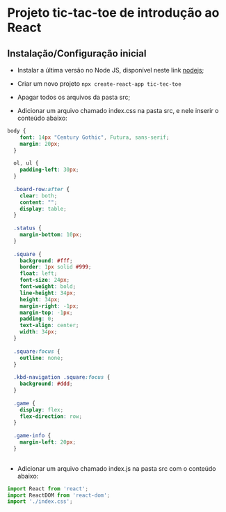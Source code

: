 # Projeto tic-tac-toe de introdução ao React

## Instalação/Configuração inicial

- Instalar a última versão no Node JS, disponível neste link [nodejs](https://nodejs.org/);

- Criar um novo projeto
`npx create-react-app tic-tec-toe`

- Apagar todos os arquivos da pasta src;

- Adicionar um arquivo chamado index.css na pasta src, e nele inserir o conteúdo abaixo:

``````css
body {
    font: 14px "Century Gothic", Futura, sans-serif;
    margin: 20px;
  }
  
  ol, ul {
    padding-left: 30px;
  }
  
  .board-row:after {
    clear: both;
    content: "";
    display: table;
  }
  
  .status {
    margin-bottom: 10px;
  }
  
  .square {
    background: #fff;
    border: 1px solid #999;
    float: left;
    font-size: 24px;
    font-weight: bold;
    line-height: 34px;
    height: 34px;
    margin-right: -1px;
    margin-top: -1px;
    padding: 0;
    text-align: center;
    width: 34px;
  }
  
  .square:focus {
    outline: none;
  }
  
  .kbd-navigation .square:focus {
    background: #ddd;
  }
  
  .game {
    display: flex;
    flex-direction: row;
  }
  
  .game-info {
    margin-left: 20px;
  }
  
``````

- Adicionar um arquivo chamado index.js na pasta src com o conteúdo abaixo:

``````javascript
import React from 'react';
import ReactDOM from 'react-dom';
import './index.css';
``````



